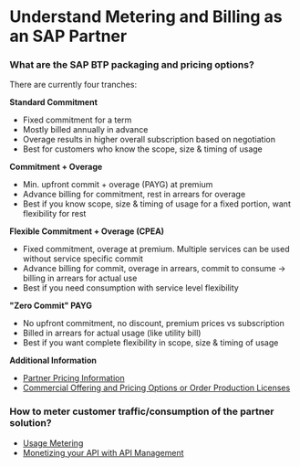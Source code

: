 # Understand Metering and Billing as an SAP Partner

### What are the SAP BTP packaging and pricing options?

There are currently four tranches:

**Standard Commitment**

* Fixed commitment for a term
* Mostly billed annually in advance
* Overage results in higher overall subscription based on negotiation
* Best for customers who know the scope, size & timing of usage

**Commitment + Overage**

* Min. upfront commit + overage (PAYG) at premium
* Advance billing for commitment, rest in arrears for overage
* Best if you know scope, size & timing of usage for a fixed portion, want flexibility for rest

**Flexible Commitment + Overage (CPEA)**

* Fixed commitment, overage at premium. Multiple services can be used without service specific commit
* Advance billing for commit, overage in arrears, commit to consume → billing in arrears for actual use
* Best if you need consumption with service level flexibility 

**"Zero Commit" PAYG**

* No upfront commitment, no discount, premium prices vs subscription
* Billed in arrears for actual usage (like utility bill)
* Best if you want complete flexibility in scope, size & timing of usage

**Additional Information**
* <a href="https://partneredge.sap.com/content/dam/partnerexperience/partnership/sales/pricing/SAP_Pricing_Basics.pdf" target="_blank">Partner Pricing Information</a>
* <a href="https://partneredge.sap.com/en/library/education/partnership/development/e_ep_pricing_licensing_build.html" target="_blank">Commercial Offering and Pricing Options or Order Production Licenses</a>

### How to meter customer traffic/consumption of the partner solution?

* <a href="https://help.sap.com/viewer/7db4dc653edc4597825628ba6d20a2c2/Cloud/en-US/8223619ee0584cb6bf1ddf96e8d96b72.html" target="_blank">Usage Metering</a>
* <a href="https://blogs.sap.com/2017/08/23/data-as-service-monetize-your-api-part-22/" target="_blank">Monetizing your API with API Management</a>

